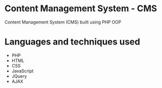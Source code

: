 # Content Management System - CMS
Content Management System (CMS) built using PHP OOP

# Languages and techniques used
- PHP
- HTML
- CSS
- JavaScript
- JQuery
- AJAX
